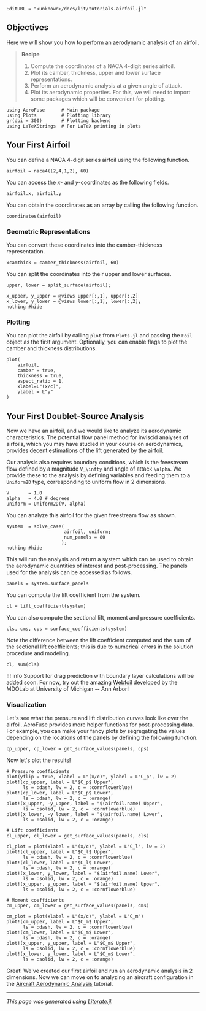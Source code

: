 ```@meta
EditURL = "<unknown>/docs/lit/tutorials-airfoil.jl"
```

## Objectives

Here we will show you how to perform an aerodynamic analysis of an airfoil.
> **Recipe**
> 1. Compute the coordinates of a NACA 4-digit series airfoil.
> 2. Plot its camber, thickness, upper and lower surface representations.
> 3. Perform an aerodynamic analysis at a given angle of attack.
> 4. Plot its aerodynamic properties.
For this, we will need to import some packages which will be convenient for plotting.

````@example tutorials-airfoil
using AeroFuse      # Main package
using Plots         # Plotting library
gr(dpi = 300)       # Plotting backend
using LaTeXStrings  # For LaTeX printing in plots
````

## Your First Airfoil

You can define a NACA 4-digit series airfoil using the following function.

````@example tutorials-airfoil
airfoil = naca4((2,4,1,2), 60)
````

You can access the $x$- and $y$-coordinates as the following fields.

````@example tutorials-airfoil
airfoil.x, airfoil.y
````

You can obtain the coordinates as an array by calling the following function.

````@example tutorials-airfoil
coordinates(airfoil)
````

### Geometric Representations
You can convert these coordinates into the camber-thickness representation.

````@example tutorials-airfoil
xcamthick = camber_thickness(airfoil, 60)
````

You can split the coordinates into their upper and lower surfaces.

````@example tutorials-airfoil
upper, lower = split_surface(airfoil);

x_upper, y_upper = @views upper[:,1], upper[:,2]
x_lower, y_lower = @views lower[:,1], lower[:,2];
nothing #hide
````

### Plotting

You can plot the airfoil by calling `plot` from `Plots.jl` and passing the `Foil` object as the first argument. Optionally, you can enable flags to plot the camber and thickness distributions.

````@example tutorials-airfoil
plot(
    airfoil,
    camber = true,
    thickness = true,
    aspect_ratio = 1,
    xlabel=L"(x/c)",
    ylabel = L"y"
)
````

## Your First Doublet-Source Analysis

Now we have an airfoil, and we would like to analyze its aerodynamic characteristics. The potential flow panel method for inviscid analyses of airfoils, which you may have studied in your course on aerodynamics, provides decent estimations of the lift generated by the airfoil.

Our analysis also requires boundary conditions, which is the freestream flow defined by a magnitude ``V_\infty`` and angle of attack ``\alpha``. We provide these to the analysis by defining variables and feeding them to a `Uniform2D` type, corresponding to uniform flow in 2 dimensions.

````@example tutorials-airfoil
V       = 1.0
alpha   = 4.0 # degrees
uniform = Uniform2D(V, alpha)
````

You can analyze this airfoil for the given freestream flow as shown.

````@example tutorials-airfoil
system  = solve_case(
                     airfoil, uniform;
                     num_panels = 80
                    );
nothing #hide
````

This will run the analysis and return a system which can be used to obtain the aerodynamic quantities of interest and post-processing. The panels used for the analysis can be accessed as follows.

````@example tutorials-airfoil
panels = system.surface_panels
````

You can compute the lift coefficient from the system.

````@example tutorials-airfoil
cl = lift_coefficient(system)
````

You can also compute the sectional lift, moment and pressure coefficients.

````@example tutorials-airfoil
cls, cms, cps = surface_coefficients(system)
````

Note the difference between the lift coefficient computed and the sum of the sectional lift coefficients; this is due to numerical errors in the solution procedure and modeling.

````@example tutorials-airfoil
cl, sum(cls)
````

!!! info
    Support for drag prediction with boundary layer calculations will be added soon. For now, try out the amazing [Webfoil](http://webfoil.engin.umich.edu/) developed by the MDOLab at University of Michigan -- Ann Arbor!

### Visualization

Let's see what the pressure and lift distribution curves look like over the airfoil. AeroFuse provides more helper functions for post-processing data. For example, you can make your fancy plots by segregating the values depending on the locations of the panels by defining the following function.

````@example tutorials-airfoil
cp_upper, cp_lower = get_surface_values(panels, cps)
````

Now let's plot the results!

````@example tutorials-airfoil
# Pressure coefficients
plot(yflip = true, xlabel = L"(x/c)", ylabel = L"C_p", lw = 2)
plot!(cp_upper, label = L"$C_p$ Upper",
      ls = :dash, lw = 2, c = :cornflowerblue)
plot!(cp_lower, label = L"$C_p$ Lower",
      ls = :dash, lw = 2, c = :orange)
plot!(x_upper, -y_upper, label = "$(airfoil.name) Upper",
      ls = :solid, lw = 2, c = :cornflowerblue)
plot!(x_lower, -y_lower, label = "$(airfoil.name) Lower",
      ls = :solid, lw = 2, c = :orange)
````

````@example tutorials-airfoil
# Lift coefficients
cl_upper, cl_lower = get_surface_values(panels, cls)

cl_plot = plot(xlabel = L"(x/c)", ylabel = L"C_l", lw = 2)
plot!(cl_upper, label = L"$C_l$ Upper",
      ls = :dash, lw = 2, c = :cornflowerblue)
plot!(cl_lower, label = L"$C_l$ Lower",
      ls = :dash, lw = 2, c = :orange)
plot!(x_lower, y_lower, label = "$(airfoil.name) Lower",
      ls = :solid, lw = 2, c = :orange)
plot!(x_upper, y_upper, label = "$(airfoil.name) Upper",
      ls = :solid, lw = 2, c = :cornflowerblue)
````

````@example tutorials-airfoil
# Moment coefficients
cm_upper, cm_lower = get_surface_values(panels, cms)

cm_plot = plot(xlabel = L"(x/c)", ylabel = L"C_m")
plot!(cm_upper, label = L"$C_m$ Upper",
      ls = :dash, lw = 2, c = :cornflowerblue)
plot!(cm_lower, label = L"$C_m$ Lower",
      ls = :dash, lw = 2, c = :orange)
plot!(x_upper, y_upper, label = L"$C_m$ Upper",
      ls = :solid, lw = 2, c = :cornflowerblue)
plot!(x_lower, y_lower, label = L"$C_m$ Lower",
      ls = :solid, lw = 2, c = :orange)
````

Great! We've created our first airfoil and run an aerodynamic analysis in 2 dimensions. Now we can move on to analyzing an aircraft configuration in the [Aircraft Aerodynamic Analysis](tutorials-aircraft.md) tutorial.

---

*This page was generated using [Literate.jl](https://github.com/fredrikekre/Literate.jl).*

